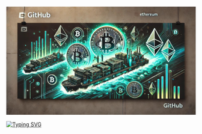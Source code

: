 <p align="center">
 <img src="https://github.com/BargeCrypto/Barge/blob/main/images/banner.jpg" alt="Banner">
</p>

<a href="https://git.io/typing-svg"><img src="https://readme-typing-svg.demolab.com?font=Fira+Code&pause=1000&color=8B00FF&background=D63CFF00&width=435&lines=Welcome+to+CryptoBarge+Community!" alt="Typing SVG" /></a>
